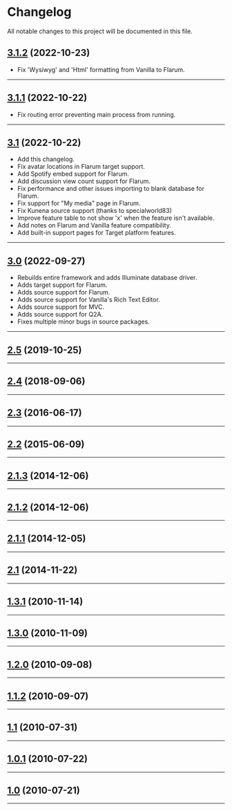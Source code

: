 <!--- BEGIN HEADER -->
# Changelog

All notable changes to this project will be documented in this file.
<!--- END HEADER -->

## [3.1.2](https://github.com/linc/nitro-porter/compare/v3.1.1...v3.1.2) (2022-10-23)

* Fix 'Wysiwyg' and 'Html' formatting from Vanilla to Flarum.

---

## [3.1.1](https://github.com/linc/nitro-porter/compare/v3.1...v3.1.1) (2022-10-22)

* Fix routing error preventing main process from running.

---

## [3.1](https://github.com/linc/nitro-porter/compare/v3.1...v3.1) (2022-10-22)

* Add this changelog.
* Fix avatar locations in Flarum target support.
* Add Spotify embed support for Flarum.
* Add discussion view count support for Flarum.
* Fix performance and other issues importing to blank database for Flarum.
* Fix support for "My media" page in Flarum.
* Fix Kunena source support (thanks to specialworld83)
* Improve feature table to not show 'x' when the feature isn't available.
* Add notes on Flarum and Vanilla feature compatibility.
* Add built-in support pages for Target platform features.

---

## [3.0](https://github.com/linc/nitro-porter/compare/v2.5...v3.0) (2022-09-27)

* Rebuilds entire framework and adds Illuminate database driver.
* Adds target support for Flarum.
* Adds source support for Flarum.
* Adds source support for Vanilla's Rich Text Editor.
* Adds source support for MVC.
* Adds source support for Q2A.
* Fixes multiple minor bugs in source packages.

---

## [2.5](https://github.com/linc/nitro-porter/compare/v2.4...v2.5) (2019-10-25)


---

## [2.4](https://github.com/linc/nitro-porter/compare/v2.3...v2.4) (2018-09-06)


---

## [2.3](https://github.com/linc/nitro-porter/compare/v2.2...v2.3) (2016-06-17)


---

## [2.2](https://github.com/linc/nitro-porter/compare/v2.1.3...v2.2) (2015-06-09)


---

## [2.1.3](https://github.com/linc/nitro-porter/compare/v2.1.2...v2.1.3) (2014-12-06)


---

## [2.1.2](https://github.com/linc/nitro-porter/compare/v2.1.1...v2.1.2) (2014-12-06)


---

## [2.1.1](https://github.com/linc/nitro-porter/compare/v2.1...v2.1.1) (2014-12-05)


---

## [2.1](https://github.com/linc/nitro-porter/compare/v1.3.1...v2.1) (2014-11-22)


---

## [1.3.1](https://github.com/linc/nitro-porter/compare/v1.3.0...v1.3.1) (2010-11-14)


---

## [1.3.0](https://github.com/linc/nitro-porter/compare/v1.2.0...v1.3.0) (2010-11-09)


---

## [1.2.0](https://github.com/linc/nitro-porter/compare/v1.1.2...v1.2.0) (2010-09-08)


---

## [1.1.2](https://github.com/linc/nitro-porter/compare/v1.1...v1.1.2) (2010-09-07)


---

## [1.1](https://github.com/linc/nitro-porter/compare/v1.0.1...v1.1) (2010-07-31)


---

## [1.0.1](https://github.com/linc/nitro-porter/compare/v1.0...v1.0.1) (2010-07-22)


---

## [1.0](https://github.com/linc/nitro-porter/compare/40b55d3a8d29db78aa798d0405270266aacc7972...v1.0) (2010-07-21)


---

